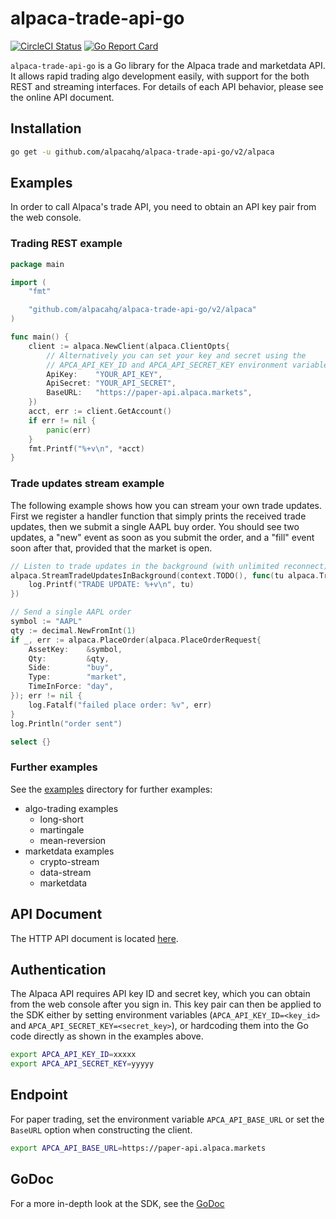 
# alpaca-trade-api-go

[![CircleCI Status](https://circleci.com/gh/alpacahq/alpaca-trade-api-go.svg?style=svg)](https://circleci.com/gh/alpacahq/alpaca-trade-api-go)
[![Go Report Card](https://goreportcard.com/badge/github.com/alpacahq/alpaca-trade-api-go)](https://goreportcard.com/report/github.com/alpacahq/alpaca-trade-api-go)

`alpaca-trade-api-go` is a Go library for the Alpaca trade and marketdata API. It allows rapid
trading algo development easily, with support for the both REST and streaming interfaces.
For details of each API behavior, please see the online API document.

## Installation

```bash
go get -u github.com/alpacahq/alpaca-trade-api-go/v2/alpaca
```

## Examples

In order to call Alpaca's trade API, you need to obtain an API key pair from the web console.

### Trading REST example

```go
package main

import (
	"fmt"

	"github.com/alpacahq/alpaca-trade-api-go/v2/alpaca"
)

func main() {
	client := alpaca.NewClient(alpaca.ClientOpts{
		// Alternatively you can set your key and secret using the
		// APCA_API_KEY_ID and APCA_API_SECRET_KEY environment variables
		ApiKey:    "YOUR_API_KEY",
		ApiSecret: "YOUR_API_SECRET",
		BaseURL:   "https://paper-api.alpaca.markets",
	})
	acct, err := client.GetAccount()
	if err != nil {
		panic(err)
	}
	fmt.Printf("%+v\n", *acct)
}
```

### Trade updates stream example

The following example shows how you can stream your own trade updates.
First we register a handler function that simply prints the received trade updates,
then we submit a single AAPL buy order. You should see two updates, a "new" event
as soon as you submit the order, and a "fill" event soon after that, provided that
the market is open.

```go
// Listen to trade updates in the background (with unlimited reconnect)
alpaca.StreamTradeUpdatesInBackground(context.TODO(), func(tu alpaca.TradeUpdate) {
	log.Printf("TRADE UPDATE: %+v\n", tu)
})

// Send a single AAPL order
symbol := "AAPL"
qty := decimal.NewFromInt(1)
if _, err := alpaca.PlaceOrder(alpaca.PlaceOrderRequest{
	AssetKey:    &symbol,
	Qty:         &qty,
	Side:        "buy",
	Type:        "market",
	TimeInForce: "day",
}); err != nil {
	log.Fatalf("failed place order: %v", err)
}
log.Println("order sent")

select {}
```

### Further examples

See the [examples](https://github.com/alpacahq/alpaca-trade-api-go/tree/master/examples)
directory for further examples:

- algo-trading examples
  - long-short
  - martingale
  - mean-reversion
- marketdata examples
  - crypto-stream
  - data-stream
  - marketdata

## API Document

The HTTP API document is located [here](https://alpaca.markets/docs/api-documentation/).

## Authentication

The Alpaca API requires API key ID and secret key, which you can obtain from
the web console after you sign in. This key pair can then be applied to the SDK
either by setting environment variables (`APCA_API_KEY_ID=<key_id>` and `APCA_API_SECRET_KEY=<secret_key>`),
or hardcoding them into the Go code directly as shown in the examples above.

```sh
export APCA_API_KEY_ID=xxxxx
export APCA_API_SECRET_KEY=yyyyy
```

## Endpoint

For paper trading, set the environment variable `APCA_API_BASE_URL` or set the
`BaseURL` option when constructing the client.

```sh
export APCA_API_BASE_URL=https://paper-api.alpaca.markets
```

## GoDoc

For a more in-depth look at the SDK, see the
[GoDoc](https://pkg.go.dev/github.com/alpacahq/alpaca-trade-api-go)
